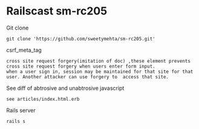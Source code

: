 Railscast sm-rc205
====================
Git clone
```
git clone 'https://github.com/sweetymehta/sm-rc205.git'
```

csrf_meta_tag
```
cross site request forgery(imitation of doc) ,these element prevents cross site request forgery when users enter form input.
when a user sign in, session may be maintained for that site for that user. Another attacker can use forgery to  access that site.
```
See diff of abtrosive and unabtrosive javascript
```
see articles/index.html.erb
```
Rails server
```
rails s
```


